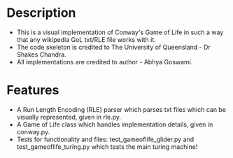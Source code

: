 # Description
- This is a visual implementation of Conway's Game of Life in such a way that any wikipedia GoL txt/RLE file works with it.
- The code skeleton is credited to The University of Queensland - Dr Shakes Chandra. 
- All implementations are credited to author - Abhya Goswami.
  
# Features
- A Run Length Encoding (RLE) parser which parses txt files which can be visually represented, given in rle.py.
- A Game of Life class which handles implementation details, given in conway.py.
- Tests for functionality and files: test_gameoflife_glider.py and test_gameoflife_turing.py which tests the main turing machine!
